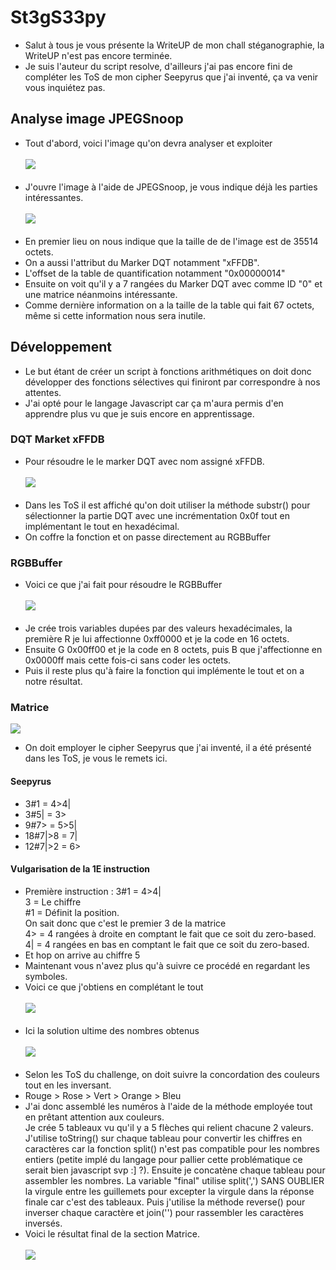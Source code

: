 # St3gS33py
- Salut à tous je vous présente la WriteUP de mon chall stéganographie, la WriteUP n'est pas encore terminée.
- Je suis l'auteur du script resolve, d'ailleurs j'ai pas encore fini de compléter les ToS de mon cipher Seepyrus que j'ai inventé, ça va venir vous inquiétez pas.
## Analyse image JPEGSnoop
- Tout d'abord, voici l'image qu'on devra analyser et exploiter<br/><br/>
<img src="https://raw.githubusercontent.com/S33py/WriteUP-St3gS33py/master/st3gs33py.jpg"/><br/><br/>
- J'ouvre l'image à l'aide de JPEGSnoop, je vous indique déjà les parties intéressantes.<br/><br/>
<img src="https://media.discordapp.net/attachments/745665491774996631/746070274230976552/unknown.png"/><br/><br/>
- En premier lieu on nous indique que la taille de de l'image est de 35514 octets.<br/>
- On a aussi l'attribut du Marker DQT notamment "xFFDB".<br/>
- L'offset de la table de quantification notamment "0x00000014"<br/>
- Ensuite on voit qu'il y a 7 rangées du Marker DQT avec comme ID "0" et une matrice néanmoins intéressante.<br/>
- Comme dernière information on a la taille de la table qui fait 67 octets, même si cette information nous sera inutile.<br/>
## Développement
- Le but étant de créer un script à fonctions arithmétiques on doit donc développer des fonctions sélectives qui finiront par correspondre à nos attentes.<br/>
- J'ai opté pour le langage Javascript car ça m'aura permis d'en apprendre plus vu que je suis encore en apprentissage.<br/>
### DQT Market xFFDB
- Pour résoudre le le marker DQT avec nom assigné xFFDB.<br/><br/>
<img src="https://media.discordapp.net/attachments/745665491774996631/746343389015965749/unknown.png?width=695&height=402"/><br/><br/>
- Dans les ToS il est affiché qu'on doit utiliser la méthode substr() pour sélectionner la partie DQT avec une incrémentation 0x0f tout en implémentant le tout en hexadécimal.<br/>
- On coffre la fonction et on passe directement au RGBBuffer<br/>  
### RGBBuffer
- Voici ce que j'ai fait pour résoudre le RGBBuffer<br/><br/>
<img src="https://media.discordapp.net/attachments/745665491774996631/746344192548012062/unknown.png"/><br/><br/>
- Je crée trois variables dupées par des valeurs hexadécimales, la première R je lui affectionne 0xff0000 et je la code en 16 octets.<br/>
- Ensuite G 0x00ff00 et je la code en 8 octets, puis B que j'affectionne en 0x0000ff mais cette fois-ci sans coder les octets.<br/>
- Puis il reste plus qu'à faire la fonction qui implémente le tout et on a notre résultat.<br/>
### Matrice
<img src="https://media.discordapp.net/attachments/745665491774996631/746092662448324699/unknown.png"/><br/>
- On doit employer le cipher Seepyrus que j'ai inventé, il a été présenté dans les ToS, je vous le remets ici.<br/>
#### Seepyrus
- 3#1 = 4>4|<br/>
- 3#5| = 3><br/>
- 9#7> = 5>5|<br/>
- 18#7|>8 = 7|<br/>
- 12#7|>2 = 6><br/>
#### Vulgarisation de la 1E instruction
- Première instruction : 3#1 = 4>4|<br/>
3 = Le chiffre<br/>
#1 = Définit la position.<br/>
On sait donc que c'est le premier 3 de la matrice<br/>
4> = 4 rangées à droite en comptant le fait que ce soit du zero-based.<br/>
4| = 4 rangées en bas en comptant le fait que ce soit du zero-based.<br/>
- Et hop on arrive au chiffre 5<br/>
- Maintenant vous n'avez plus qu'à suivre ce procédé en regardant les symboles.<br/>
- Voici ce que j'obtiens en complétant le tout<br/><br/>
<img src="https://media.discordapp.net/attachments/745665491774996631/746074224535273652/unknown.png"/><br/><br/>
- Ici la solution ultime des nombres obtenus<br/><br/>
<img src="https://media.discordapp.net/attachments/745665491774996631/746343648236535958/unknown.png?width=695&height=215"/><br/><br/>
- Selon les ToS du challenge, on doit suivre la concordation des couleurs tout en les inversant.<br/>
- Rouge > Rose > Vert > Orange > Bleu<br/>
- J'ai donc assemblé les numéros à l'aide de la méthode employée tout en prêtant attention aux couleurs.<br/>
Je crée 5 tableaux vu qu'il y a 5 flèches qui relient chacune 2 valeurs. J'utilise toString() sur chaque tableau pour convertir les chiffres en caractères car la fonction split() n'est pas compatible pour les nombres entiers (petite implé du langage pour pallier cette problématique ce serait bien javascript svp :] ?). Ensuite je concatène chaque tableau pour assembler les nombres. La variable "final" utilise split(',') SANS OUBLIER la virgule entre les guillemets pour excepter la virgule dans la réponse finale car c'est des tableaux. Puis j'utilise la méthode reverse() pour inverser chaque caractère et join('') pour rassembler les caractères inversés.<br/>
- Voici le résultat final de la section Matrice.<br/><br/>
<img src="https://media.discordapp.net/attachments/745665491774996631/746096009590997073/unknown.png"/><br/><br/>
